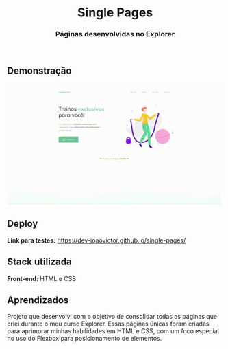 <h1 align="center" >Single Pages</h1>

<h3 align="center" >Páginas desenvolvidas no Explorer</h3>
<br>

## Demonstração
<p>
    <img width="500" src="./img/demonstração.gif"></img>
</p>


## Deploy

**Link para testes:** <a target="_blank" href="https://dev-joaovictor.github.io/single-pages/">https://dev-joaovictor.github.io/single-pages/</a>

## Stack utilizada

**Front-end:** HTML e CSS


## Aprendizados

Projeto que desenvolvi com o objetivo de consolidar todas as páginas que criei durante o meu curso Explorer. Essas páginas únicas foram criadas para aprimorar minhas habilidades em HTML e CSS, com um foco especial no uso do Flexbox para posicionamento de elementos. 